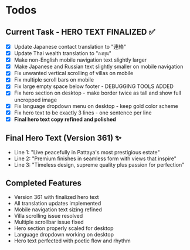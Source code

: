 # Todos

## Current Task - HERO TEXT FINALIZED ✅
- [x] Update Japanese contact translation to "連絡"
- [x] Update Thai wealth translation to "ลงทุน"
- [x] Make non-English mobile navigation text slightly larger
- [x] Make Japanese and Russian text slightly smaller on mobile navigation
- [x] Fix unwanted vertical scrolling of villas on mobile
- [x] Fix multiple scroll bars on mobile
- [x] Fix large empty space below footer - DEBUGGING TOOLS ADDED
- [x] Fix hero section on desktop - make border twice as tall and show full uncropped image
- [x] Fix language dropdown menu on desktop - keep gold color scheme
- [x] Fix hero text to be exactly 3 lines - one sentence per line
- [x] **Final hero text copy refined and polished**

## Final Hero Text (Version 361) ✨
- Line 1: "Live peacefully in Pattaya's most prestigious estate"
- Line 2: "Premium finishes in seamless form with views that inspire"
- Line 3: "Timeless design, supreme quality plus passion for perfection"

## Completed Features
- Version 361 with finalized hero text
- All translation updates implemented
- Mobile navigation text sizing refined
- Villa scrolling issue resolved
- Multiple scrollbar issue fixed
- Hero section properly scaled for desktop
- Language dropdown working on desktop
- Hero text perfected with poetic flow and rhythm

